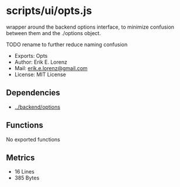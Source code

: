 # scripts/ui/opts.js


wrapper around the backend options interface, to minimize confusion between
them and the ./options object.

TODO rename to further reduce naming confusion

* Exports: Opts
* Author: Erik E. Lorenz 
* Mail: <erik.e.lorenz@gmail.com>
* License: MIT License


## Dependencies

* <a href="../backend/options.html">../backend/options</a>

## Functions

No exported functions

## Metrics

* 16 Lines
* 385 Bytes

